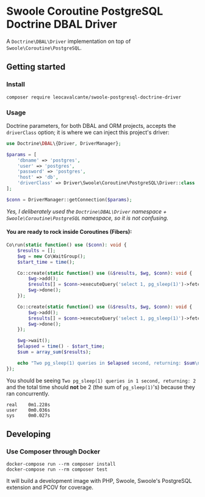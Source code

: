 # Swoole Coroutine PostgreSQL Doctrine DBAL Driver

A `Doctrine\DBAL\Driver` implementation on top of `Swoole\Coroutine\PostgreSQL`.

## Getting started

### Install

```shell
composer require leocavalcante/swoole-postgresql-doctrine-driver
```

### Usage

Doctrine parameters, for both DBAL and ORM projects, accepts the `driverClass` option; it is where we can inject this project's driver:

```php
use Doctrine\DBAL\{Driver, DriverManager};

$params = [
    'dbname' => 'postgres',
    'user' => 'postgres',
    'password' => 'postgres',
    'host' => 'db',
    'driverClass' => Driver\Swoole\Coroutine\PostgreSQL\Driver::class
];

$conn = DriverManager::getConnection($params);
```

*Yes, I deliberately used the `Doctrine\DBAL\Driver` namespace + `Swoole\Coroutine\PostgreSQL` namespace, so it is not confusing.*

#### You are ready to rock inside Coroutines (Fibers):

```php
Co\run(static function() use ($conn): void {
    $results = [];
    $wg = new Co\WaitGroup();
    $start_time = time();

    Co::create(static function() use (&$results, $wg, $conn): void {
        $wg->add();
        $results[] = $conn->executeQuery('select 1, pg_sleep(1)')->fetchOne();
        $wg->done();
    });

    Co::create(static function() use (&$results, $wg, $conn): void {
        $wg->add();
        $results[] = $conn->executeQuery('select 1, pg_sleep(1)')->fetchOne();
        $wg->done();
    });

    $wg->wait();
    $elapsed = time() - $start_time;
    $sum = array_sum($results);

    echo "Two pg_sleep(1) queries in $elapsed second, returning: $sum\n";
});
```

You should be seeing `Two pg_sleep(1) queries in 1 second, returning: 2` and the total time should **not** be 2 (the sum of `pg_sleep(1)`'s) because they ran concurrently.

```shell
real    0m1.228s
user    0m0.036s
sys     0m0.027s
```

## Developing

### Use Composer through Docker

```shell
docker-compose run --rm composer install
docker-compose run --rm composer test
```

It will build a development image with PHP, Swoole, Swoole's PostgreSQL extension and PCOV for coverage.
